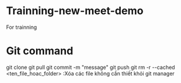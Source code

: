 # Trainning-new-meet-demo
 For trainning
# Git command
git clone
git pull
git commit -m "message"
git push
git rm -r --cached <ten_file_hoac_folder> :Xóa các file không cần thiết khỏi git manager

